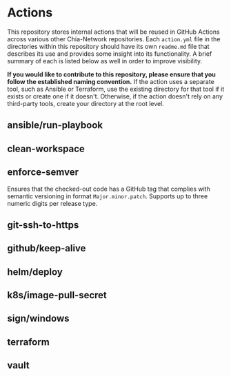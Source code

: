 # Actions
This repository stores internal actions that will be reused in GitHub Actions across various other Chia-Network repositories. Each `action.yml` file in the directories within this repository should have its own `readme.md` file that describes its use and provides some insight into its functionality. A brief summary of each is listed below as well in order to improve visibility.

**If you would like to contribute to this repository, please ensure that you follow the established naming convention.** If the action uses a separate tool, such as Ansible or Terraform, use the existing directory for that tool if it exists or create one if it doesn't. Otherwise, if the action doesn't rely on any third-party tools, create your directory at the root level.

## ansible/run-playbook


## clean-workspace


## enforce-semver
Ensures that the checked-out code has a GitHub tag that complies with semantic versioning in format `Major.minor.patch`. Supports up to three numeric digits per release type.

## git-ssh-to-https


## github/keep-alive


## helm/deploy


## k8s/image-pull-secret


## sign/windows


## terraform


## vault


